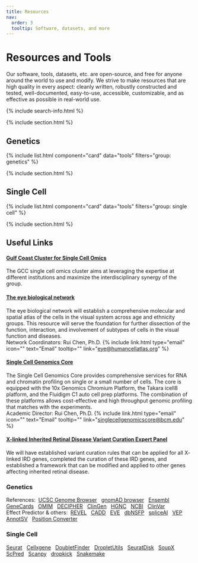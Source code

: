 ```yaml
---
title: Resources
nav:
  order: 3
  tooltip: Software, datasets, and more
---
```


# <i class="fas fa-tools"></i>Resources and Tools

Our software, tools, datasets, etc. are open-source, and free for anyone around the world to use and modify. We strive to make resources that are high quality in every aspect: cleanly written, robustly constructed and tested, well-documented, easy-to-use, accessible, customizable, and as effective as possible in real-world use.

{% include search-info.html %}

{% include section.html %}

## Genetics

{% include list.html component="card" data="tools" filters="group: genetics" %}

{% include section.html %}

## Single Cell

{% include list.html component="card" data="tools" filters="group: single cell" %}

{% include section.html %}

## Useful Links


#### [Gulf Coast Cluster for Single Cell Omics](https://www.gulfcoastconsortia.org/home/research/single-cell-omics/)
The GCC single cell omics cluster aims at leveraging the expertise at different institutions and maximize the interdisciplinary synergy of the group.
#### [The eye biological network](https://www.humancellatlas.org/biological-networks/)
The eye biological network will establish a comprehensive molecular and spatial atlas of the cells in the visual system across age and ethnicity groups. This resource will serve the foundation for further dissection of the function, interaction, and involvement of subtypes of cells in the visual function and diseases.
<br>Network Coordinators: Rui Chen, Ph.D. {% include link.html type="email" icon="" text="Email" tooltip="" link="eye@humancellatlas.org" %}
#### [Single Cell Genomics Core](https://www.bcm.edu/research/atc-core-labs/single-cell-genomics-core)
The Single Cell Genomics Core provides comprehensive services for RNA and chromatin profiling on single or a small number of cells.
The core is equipped with the 10x Genomics Chromium Platform, the Takara icell8 platform, and the Fluidigm C1 auto cell prep platforms. The combination of these platforms allows cost-effective and high throughput genomic profiling that matches with the experiments.
<br>Academic Director: Rui Chen, Ph.D. {% include link.html type="email" icon="" text="Email" tooltip="" link="singlecellgenomicscore@bcm.edu" %}
#### [X-linked Inherited Retinal Disease Variant Curation Expert Panel](https://clinicalgenome.org/affiliation/50086/)
We will have established variant curation rules that can be applied for all X- linked IRD genes, completed the curation of these IRD genes, and established a framework that can be modified and applied to other genes affecting inherited retinal disease.

### Genetics
References:&nbsp;&nbsp;[UCSC&nbsp;Genome&nbsp;Browser](https://genome.ucsc.edu)&nbsp;&nbsp;
[gnomAD&nbsp;browser](https://gnomad.broadinstitute.org/)&nbsp;&nbsp;
[Ensembl](http://useast.ensembl.org/index.html)&nbsp;&nbsp;
[GeneCards](https://www.genecards.org/)&nbsp;&nbsp;
[OMIM](https://omim.org/)&nbsp;&nbsp;
[DECIPHER](https://www.deciphergenomics.org/browser)&nbsp;&nbsp;
[ClinGen](https://search.clinicalgenome.org/kb/genes/curations?page=1&size=25&search=)&nbsp;&nbsp;
[HGNC](https://www.genenames.org/tools/search/#!/?query=&rows=20&start=0&filter=document_type:gene)&nbsp;&nbsp;
[NCBI](https://www.ncbi.nlm.nih.gov/)&nbsp;&nbsp;
[ClinVar](https://www.ncbi.nlm.nih.gov/clinvar/)<br>
Effect Predictor & others:&nbsp;&nbsp;[REVEL](https://sites.google.com/site/revelgenomics/about)&nbsp;&nbsp;
[CADD](https://cadd.gs.washington.edu/)&nbsp;&nbsp;
[EVE](https://evemodel.org/)&nbsp;&nbsp;
[dbNSFP](http://database.liulab.science/dbNSFP)&nbsp;&nbsp;
[spliceAI](https://spliceailookup.broadinstitute.org/)&nbsp;&nbsp;
[VEP](https://useast.ensembl.org/Tools/VEP)&nbsp;&nbsp;
[AnnotSV](https://lbgi.fr/AnnotSV/runjob)&nbsp;&nbsp;
[Position Converter](https://mutalyzer.nl/position-converter)

### Single Cell
[Seurat](https://satijalab.org/seurat)&nbsp;&nbsp;
[Cellxgene](https://github.com/chanzuckerberg/cellxgene)&nbsp;&nbsp;
[DoubletFinder](https://github.com/chris-mcginnis-ucsf/DoubletFinder)&nbsp;&nbsp;
[DropletUtils](https://bioconductor.org/packages/release/bioc/html/DropletUtils.html)&nbsp;&nbsp;
[SeuratDisk](https://github.com/mojaveazure/seurat-disk)&nbsp;&nbsp;
[SoupX](https://github.com/constantAmateur/SoupX)&nbsp;&nbsp;
[ScPred](https://github.com/powellgenomicslab/scPred)&nbsp;&nbsp;
[Scanpy](https://scanpy.readthedocs.io/en/stable)&nbsp;&nbsp;
[dropkick](https://github.com/KenLauLab/dropkick)&nbsp;&nbsp;
[Snakemake](https://github.com/snakemake/snakemake)&nbsp;&nbsp;
